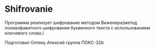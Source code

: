 # Shifrovaniе
Программа реализует шифрование методом Виженера(метод полиалфавитного шифрования 
буквенного текста с использованием ключевого слова.)

Подготовил Олтяну Алексей группа ПОКС-32b
